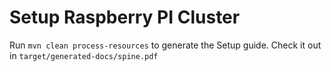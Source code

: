 # Setup Raspberry PI Cluster

Run `mvn clean process-resources` to generate the Setup guide. Check it out in `target/generated-docs/spine.pdf`